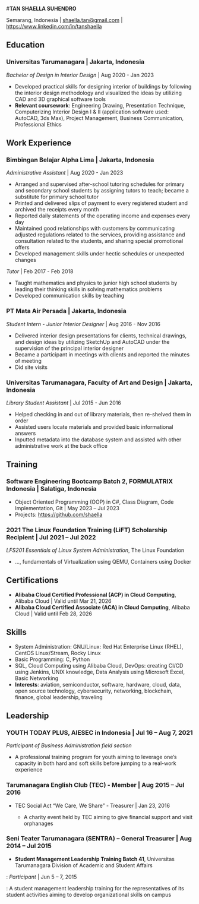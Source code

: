 #**TAN SHAELLA SUHENDRO**

Semarang, Indonesia | shaella.tan@gmail.com | https://www.linkedin.com/in/tanshaella

## **Education**

### **Universitas Tarumanagara** | Jakarta, Indonesia

*Bachelor of Design in Interior Design* | Aug 2020 - Jan 2023

- Developed practical skills for designing interior of buildings by following the interior design methodology and visualized the ideas by utilizing CAD and 3D graphical software tools
- **Relevant coursework**: Engineering Drawing, Presentation Technique, Computerizing Interior Design I & II (application software used: AutoCAD, 3ds Max), Project Management, Business Communication, Professional Ethics

## **Work Experience**

### **Bimbingan Belajar Alpha Lima** | Jakarta, Indonesia

*Administrative Assistant* | Aug 2020 - Jan 2023

- Arranged and supervised after-school tutoring schedules for primary and secondary school students by assigning tutors to teach; became a substitute for primary school tutor 
- Printed and delivered slips of payment to every registered student and archived the receipts every month
- Reported daily statements of the operating income and expenses every day
- Maintained good relationships with customers by communicating adjusted regulations related to the services, providing assistance and consultation related to the students, and sharing special promotional offers
- Developed management skills under hectic schedules or unexpected changes

*Tutor* | Feb 2017 - Feb 2018

- Taught mathematics and physics to junior high school students by leading their thinking skills in solving mathematics problems
- Developed communication skills by teaching

### **PT Mata Air Persada** | Jakarta, Indonesia

*Student Intern - Junior Interior Designer* | Aug 2016 - Nov 2016

- Delivered interior design presentations for clients, technical drawings, and design ideas by utilizing SketchUp and AutoCAD under the supervision of the principal interior designer
- Became a participant in meetings with clients and reported the minutes of meeting
- Did site visits

### **Universitas Tarumanagara, Faculty of Art and Design** | Jakarta, Indonesia

*Library Student Assistant* | Jul 2015 - Jun 2016

- Helped checking in and out of library materials, then re-shelved them in order
- Assisted users locate materials and provided basic informational answers
- Inputted metadata into the database system and assisted with other administrative work at the back office
    
## **Training**

### **Software Engineering Bootcamp Batch 2**, FORMULATRIX Indonesia | Salatiga, Indonesia

- Object Oriented Programming (OOP) in C#, Class Diagram, Code Implementation, Git | May 2023 – Jul 2023
- Projects: https://github.com/shaella 

### **2021 The Linux Foundation Training (LiFT) Scholarship Recipient** | Jul 2021 – Jul 2022

*LFS201 Essentials of Linux System Administration*, The Linux Foundation

- …, fundamentals of Virtualization using QEMU, Containers using Docker

## **Certifications**

- **Alibaba Cloud Certified Professional (ACP) in Cloud Computing**, Alibaba Cloud | Valid until Mar 21, 2026
- **Alibaba Cloud Certified Associate (ACA) in Cloud Computing**, Alibaba Cloud | Valid until Feb 28, 2026

## **Skills**
- System Administration: GNU/Linux: Red Hat Enterprise Linux (RHEL), CentOS Linux/Stream, Rocky Linux
- Basic Programming: C, Python
- SQL, Cloud Computing using Alibaba Cloud, DevOps: creating CI/CD using Jenkins, UNIX knowledge, Data Analysis using Microsoft Excel, Basic Networking
- **Interests**: aviation, semiconductor, software, hardware, cloud, data, open source technology, cybersecurity, networking, blockchain, finance, global leadership, traveling

## **Leadership**

### **YOUTH TODAY PLUS**, AIESEC in Indonesia | Jul 16 – Aug 7, 2021

*Participant of Business Administration field section*
	
- A professional training program for youth aiming to leverage one’s capacity in both hard and soft skills before jumping to a real-work experience

### **Tarumanagara English Club (TEC)** - Member | Aug 2015 – Jul 2016

- TEC Social Act “We Care, We Share” - Treasurer | Jan 23, 2016
  
  - A charity event held by TEC aiming to give financial support and visit orphanages

### **Seni Teater Tarumanagara (SENTRA)** – General Treasurer |	Aug 2014 – Jul 2015
- **Student Management Leadership Training Batch 41**, Universitas Tarumanagara Division of Academic and Student Affairs

: *Participant* | Jun 5 – 7, 2015
  
: A student management leadership training for the representatives of its student activities aiming to develop organizational skills on campus
